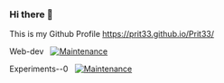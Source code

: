 ### Hi there 👋

This is my Github Profile 
https://prit33.github.io/Prit33/

Web-dev    &nbsp;   [![Maintenance](https://img.shields.io/badge/Commit-Activity-blue.svg)](https://GitHub.com/Prit33/Web-Dev/graphs/commit-activity) 

Experiments--0    &nbsp;  [![Maintenance](https://img.shields.io/badge/Commit-Activity-red.svg)](https://GitHub.com/Prit33/Experiments--0/graphs/commit-activity)





